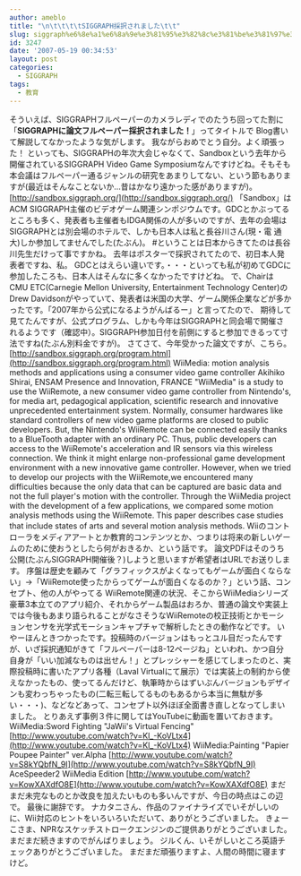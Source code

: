 ```yaml
---
author: ameblo
title: "\n\t\t\t\tSIGGRAPH採択されました\t\t"
slug: siggraph%e6%8e%a1%e6%8a%9e%e3%81%95%e3%82%8c%e3%81%be%e3%81%97%e3%81%9f
id: 3247
date: '2007-05-19 00:34:53'
layout: post
categories:
  - SIGGRAPH
tags:
  - 教育
---
```


そういえば、SIGGRAPHフルペーパーのカメラレディでのたうち回ってた割に「<span style="font-weight: bold;">SIGGRAPHに論文フルペーパー採択されました！</span>」ってタイトルで Blog書いて解説してなかったような気がします。 我ながらおめでとう自分。よく頑張った！ といっても、SIGGRAPHの年次大会じゃなくて、Sandboxという去年から開催されているSIGGRAPH Video Game Symposiumなんですけどね。そもそも本会議はフルペーパー通るジャンルの研究をあまりしてない、という節もありますが(最近はそんなことないか...昔はかなり遠かった感がありますが)。 [http://sandbox.siggraph.org/](http://sandbox.siggraph.org/) 「Sandbox」はACM SIGGRAPH主催のビデオゲーム関連シンポジウムです。GDCとかぶってるところも多く、発表者も主催者もIDGA関係の人が多いのですが、去年の会場はSIGGRAPHとは別会場のホテルで、しかも日本人は私と長谷川さん(現・電 通大)しか参加してませんでした(たぶん)。 #ということは日本からきてたのは長谷川先生だけって事ですかね。 去年はポスターで採択されてたので、初日本人発表者ですね、私。 GDCとはえらい違いです。・・・といっても私が初めてGDCに参加したころも、日本人はそんなに多くなかったですけどね。 で、ChairはCMU ETC(Carnegie Mellon University, Entertainment Technology Center)のDrew Davidsonがやっていて、発表者は米国の大学、ゲーム関係企業などが多かったです。「2007年から公式になるようがんばるー」と言ってたので、 期待して見てたんですが、公式プログラム、しかも今年はSIGGRAPHと同会場で開催されるようです（確認中）。SIGGRAPH参加日付を前側にすると参加できるって寸法ですね(たぶん別料金ですが)。 さてさて、今年受かった論文ですが、こちら。 [http://sandbox.siggraph.org/program.html](http://sandbox.siggraph.org/program.html) WiiMedia: motion analysis methods and applications using a consumer video game controller Akihiko Shirai, ENSAM Presence and Innovation, FRANCE "WiiMedia" is a study to use the WiiRemote, a new consumer video game controller from Nintendo's, for media art, pedagogical application, scientific research and innovative unprecedented entertainment system. Normally, consumer hardwares like standard controllers of new video game platforms are closed to public developers. But, the Nintendo's WiiRemote can be connected easily thanks to a BlueTooth adapter with an ordinary PC. Thus, public developers can access to the WiiRemote's acceleration and IR sensors via this wireless connection. We think it might enlarge non-professional game development environment with a new innovative game controller. However, when we tried to develop our projects with the WiiRemote,we encountered many difficulties because the only data that can be captured are basic data and not the full player's motion with the controller. Through the WiiMedia project with the development of a few applications, we compared some motion analysis methods using the WiiRemote. This paper describes case studies that include states of arts and several motion analysis methods. Wiiのコントローラをメディアアートとか教育的コンテンツとか、つまりは将来の新しいゲームのために使おうとしたら何がおきるか、という話です。 論文PDFはそのうち公開(たぶんSIGGRAPH開催後？)しようと思いますが希望者はURLでお送りします。 序盤は歴史を顧みて「グラフィックスがよくなってもゲームが面白くならない」→「WiiRemote使ったからってゲームが面白くなるのか？」という話、コンセプト、他の人がやってる WiiRemote関連の状況、そこからWiiMediaシリーズ豪華3本立てのアプリ紹介、それからゲーム製品はおろか、普通の論文や実装上では今後もあまり語られることがなさそうなWiiRemoteの校正技術とかモーションセンサを光学式モーションキャプチャで解析したときの動作などです。 いやーほんときつかったです。投稿時のバージョンはもっとユル目だったんですが、いざ採択通知がきて「フルペーパーは8-12ページね」といわれ、かつ自分自身が「いい加減なものは出せん！」とプレッシャーを感じてしまったのと、実際投稿時に書いたアプリ各種（Laval Virtualにて展示）では実装上の制約から使えなかったもの、使ってるんだけど、執筆時からはずいぶんバージョンもデザインも変わっちゃったもの(二転三転してるものもあるから本当に無駄が多い・・・)、などなどあって、コンセプト以外ほぼ全面書き直しとなってしまいました。 とりあえず事例３件に関してはYouTubeに動画を置いておきます。 WiiMedia:Sword Fighting "JaWii's Virtual Fencing" [http://www.youtube.com/watch?v=Kl_-KoVLtx4](http://www.youtube.com/watch?v=Kl_-KoVLtx4) WiiMedia:Painting "Papier Poupee Painter" ver.Alpha [http://www.youtube.com/watch?v=S8kYQbfN_9I](http://www.youtube.com/watch?v=S8kYQbfN_9I) AceSpeeder2 WiiMedia Edition [http://www.youtube.com/watch?v=KowXAXdfO8E](http://www.youtube.com/watch?v=KowXAXdfO8E) まだまだ未完なものとか改良を加えたいものも多いんですが、今日の時点はこの辺で。 最後に謝辞です。 ナカタニさん、作品のファイナライズでいそがしいのに、Wii対応のヒントをいろいろいただいて、ありがとうございました。 きょーこさま、NPRなスケッチストロークエンジンのご提供ありがとうございました。まだまだ続きますのでがんばりましょう。 ジルくん、いそがしいところ英語チェックありがとうございました。 まだまだ頑張りますよ、人間の時間に寝ますけど。
